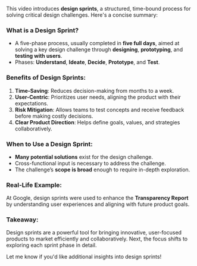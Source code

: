 
This video introduces **design sprints**, a structured, time-bound process for solving critical design challenges. Here's a concise summary:

### **What is a Design Sprint?**
- A five-phase process, usually completed in **five full days**, aimed at solving a key design challenge through **designing**, **prototyping**, and **testing with users**.
- Phases: **Understand**, **Ideate**, **Decide**, **Prototype**, and **Test**.

### **Benefits of Design Sprints**:
1. **Time-Saving**: Reduces decision-making from months to a week.
2. **User-Centric**: Prioritizes user needs, aligning the product with their expectations.
3. **Risk Mitigation**: Allows teams to test concepts and receive feedback before making costly decisions.
4. **Clear Product Direction**: Helps define goals, values, and strategies collaboratively.

### **When to Use a Design Sprint**:
- **Many potential solutions** exist for the design challenge.
- Cross-functional input is necessary to address the challenge.
- The challenge’s **scope is broad** enough to require in-depth exploration.

### **Real-Life Example**:
At Google, design sprints were used to enhance the **Transparency Report** by understanding user experiences and aligning with future product goals.

### **Takeaway**:
Design sprints are a powerful tool for bringing innovative, user-focused products to market efficiently and collaboratively. Next, the focus shifts to exploring each sprint phase in detail.

Let me know if you'd like additional insights into design sprints!
